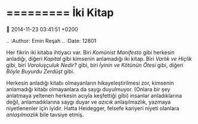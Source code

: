 =========
İki Kitap
=========

:date: 2014-11-23 03:41:51 +0200

.. :Author: Emin Reşah
.. :Date:   12801

Her fikrin iki kitaba ihtiyacı var. Biri *Komünist Manifesto* gibi
herkesin anladığı, diğeri *Kapital* gibi kimsenin anlamadığı iki kitap.
Biri *Varlık ve Hiçlik* gibi, biri *Varoluşçuluk Nedir?* gibi, biri
*İyinin ve Kötünün Ötesi* gibi, diğeri *Böyle Buyurdu Zerdüşt* gibi.

Herkesin anladığı kitabı olmayanların hikayeleştirilmesi zor, kimsenin
anlamadığı kitabı olmayanlara da saygı duyulmuyor. (Onlara bir şey
anlatmaya yeltenen herkesin acıyla keşfettiği gibi) insanlar
anladıklarına değil, anlamadıklarına saygı duyar ve *azıcık*
anlaşılmazlık, yazmaya niyetlenenler için iyidir. Hatta Heidegger,
felsefe kariyeri niyeti olanlara *anlaşılmazlık* bile tavsiye etmiş.
